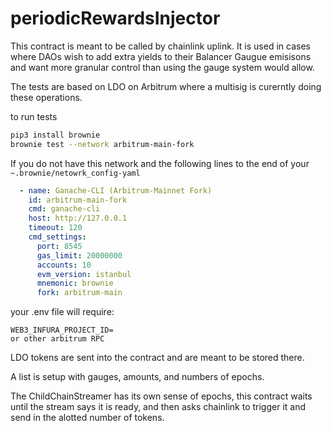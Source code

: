 # periodicRewardsInjector

This contract is meant to be called by chainlink uplink.  It is used in cases where DAOs wish to add extra yields to their Balancer Gaugue emisisons and want more granular control than using the gauge system would allow.


The tests are based on LDO on Arbitrum where a multisig is curerntly doing these operations.

to run tests

```bash
pip3 install brownie
brownie test --network arbitrum-main-fork
```

If you do not have this network and the following lines to the end of your `~.brownie/netowrk_config-yaml`
```yaml
  - name: Ganache-CLI (Arbitrum-Mainnet Fork)
    id: arbitrum-main-fork
    cmd: ganache-cli
    host: http://127.0.0.1
    timeout: 120
    cmd_settings:
      port: 8545
      gas_limit: 20000000
      accounts: 10
      evm_version: istanbul
      mnemonic: brownie
      fork: arbitrum-main

```

your .env file will require:
```
WEB3_INFURA_PROJECT_ID=
or other arbitrum RPC
```
LDO tokens are sent into the contract and are meant to be stored there.

A list is setup with gauges, amounts, and numbers of epochs.

The ChildChainStreamer has its own sense of epochs, this contract waits until the stream says it is ready, and then asks chainlink to trigger it and send in the alotted number of tokens.
